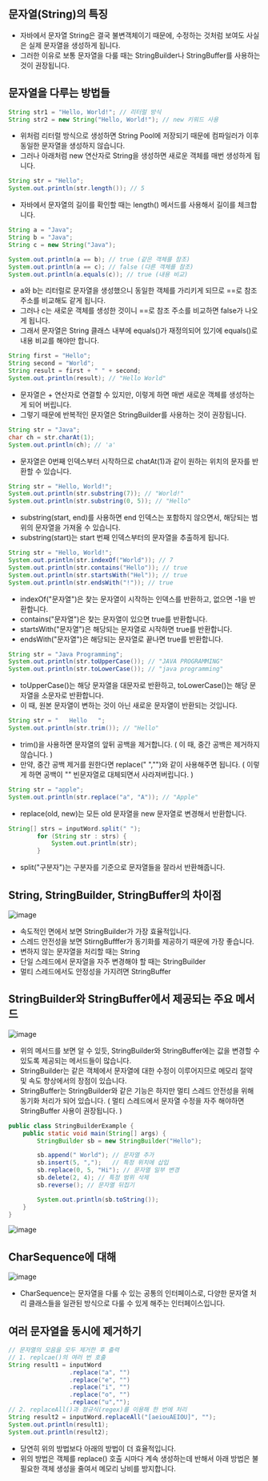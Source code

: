 문자열(String)의 특징
------------------------------------------
- 자바에서 문자열 String은 결국 불변객체이기 때문에, 수정하는 것처럼 보여도 사실은 실제 문자열을 생성하게 됩니다.
- 그러한 이유로 보통 문자열을 다룰 때는 StringBuilder나 StringBuffer를 사용하는 것이 권장됩니다.

문자열을 다루는 방법들
------------------------------------
```java
String str1 = "Hello, World!"; // 리터럴 방식
String str2 = new String("Hello, World!"); // new 키워드 사용
```

- 위처럼 리터럴 방식으로 생성하면 String Pool에 저장되기 때문에 컴파일러가 이후 동일한 문자열을 생성하지 않습니다.
- 그러나 아래처럼 new 연산자로 String을 생성하면 새로운 객체를 매번 생성하게 됩니다.

```java
String str = "Hello";
System.out.println(str.length()); // 5
```
- 자바에서 문자열의 길이를 확인할 때는 length() 메서드를 사용해서 길이를 체크합니다.

```java
String a = "Java";
String b = "Java";
String c = new String("Java");

System.out.println(a == b); // true (같은 객체를 참조)
System.out.println(a == c); // false (다른 객체를 참조)
System.out.println(a.equals(c)); // true (내용 비교)
```
- a와 b는 리터럴로 문자열을 생성했으니 동일한 객체를 가리키게 되므로 ==로 참조 주소를 비교해도 같게 됩니다.
- 그러나 c는 새로운 객체를 생성한 것이니 ==로 참조 주소를 비교하면 false가 나오게 됩니다.
- 그래서 문자열은 String 클래스 내부에 equals()가 재정의되어 있기에 equals()로 내용 비교를 해야만 합니다.

```java
String first = "Hello";
String second = "World";
String result = first + " " + second;
System.out.println(result); // "Hello World"
```
- 문자열은 + 연산자로 연결할 수 있지만, 이렇게 하면 매번 새로운 객체를 생성하는 게 되어 버립니다.
- 그렇기 때문에 반복적인 문자열은 StringBuilder를 사용하는 것이 권장됩니다.

```java
String str = "Java";
char ch = str.charAt(1);
System.out.println(ch); // 'a'
```
- 문자열은 0번째 인덱스부터 시작하므로 chatAt(1)과 같이 원하는 위치의 문자를 반환할 수 있습니다.

```java
String str = "Hello, World!";
System.out.println(str.substring(7)); // "World!"
System.out.println(str.substring(0, 5)); // "Hello"
```
- substring(start, end)를 사용하면 end 인덱스는 포함하지 않으면서, 해당되는 범위의 문자열을 가져올 수 있습니다.
- substring(start)는 start 번째 인덱스부터의 문자열을 추출하게 됩니다.

```java
String str = "Hello, World!";
System.out.println(str.indexOf("World")); // 7
System.out.println(str.contains("Hello")); // true
System.out.println(str.startsWith("Hel")); // true
System.out.println(str.endsWith("!")); // true
```
- indexOf("문자열")은 찾는 문자열이 시작하는 인덱스를 반환하고, 없으면 -1을 반환합니다.
- contains("문자열")은 찾는 문자열이 있으면 true를 반환합니다.
- startsWith("문자열")은 해당되는 문자열로 시작하면 true를 반환합니다.
- endsWith("문자열")은 해당되는 문자열로 끝나면 true를 반환합니다.

```java
String str = "Java Programming";
System.out.println(str.toUpperCase()); // "JAVA PROGRAMMING"
System.out.println(str.toLowerCase()); // "java programming"
```
- toUpperCase()는 해당 문자열을 대문자로 반환하고, toLowerCase()는 해당 문자열을 소문자로 반환합니다.
- 이 때, 원본 문자열이 변하는 것이 아닌 새로운 문자열이 반환되는 것입니다.

```java
String str = "   Hello   ";
System.out.println(str.trim()); // "Hello"
```
- trim()을 사용하면 문자열의 앞뒤 공백을 제거합니다. ( 이 때, 중간 공백은 제거하지 않습니다. )
- 만약, 중간 공백 제거를 원한다면 replace(" ","")와 같이 사용해주면 됩니다. ( 이렇게 하면 공백이 "" 빈문자열로 대체되면서 사라져버립니다. )

```java
String str = "apple";
System.out.println(str.replace("a", "A")); // "Apple"
```
- replace(old, new)는 모든 old 문자열을 new 문자열로 변경해서 반환합니다.

```java
String[] strs = inputWord.split(" ");
        for (String str : strs) {
            System.out.println(str);
        }
```
- split("구분자")는 구분자를 기준으로 문자열들을 잘라서 반환해줍니다.

String, StringBuilder, StringBuffer의 차이점
------------------------------------------------------------
![image](https://github.com/user-attachments/assets/8de0a4cf-5a48-4fad-bd09-1d8dc53e8dfc)

- 속도적인 면에서 보면 StringBuilder가 가장 효율적입니다.
- 스레드 안전성을 보면 StirngBufffer가 동기화를 제공하기 때문에 가장 좋습니다.
- 변하지 않는 문자열을 처리할 때는 String
- 단일 스레드에서 문자열을 자주 변경해야 할 때는 StringBuilder
- 멀티 스레드에서도 안정성을 가지려면 StringBuffer

StringBuilder와 StringBuffer에서 제공되는 주요 메서드
-------------------------------------------------------
![image](https://github.com/user-attachments/assets/2fdf0e15-7cfc-41a2-9113-99568f0def03)

- 위의 메서드를 보면 알 수 있듯, StringBuilder와 StringBuffer에는 값을 변경할 수 있도록 제공되는 메서드들이 많습니다.
- StringBuilder는 같은 객체에서 문자열에 대한 수정이 이루어지므로 메모리 절약 및 속도 향상에서의 장점이 있습니다.
- StringBuffer는 StringBuilder와 같은 기능은 하지만 멀티 스레드 안전성을 위해 동기화 처리가 되어 있습니다. ( 멀티 스레드에서 문자열 수정을 자주 해야하면 StringBuffer 사용이 권장됩니다. )

```java
public class StringBuilderExample {
    public static void main(String[] args) {
        StringBuilder sb = new StringBuilder("Hello");

        sb.append(" World"); // 문자열 추가 
        sb.insert(5, ",");   // 특정 위치에 삽입 
        sb.replace(0, 5, "Hi"); // 문자열 일부 변경  
        sb.delete(2, 4); // 특정 범위 삭제
        sb.reverse(); // 문자열 뒤집기

        System.out.println(sb.toString()); 
    }
}
```

![image](https://github.com/user-attachments/assets/78d0af4d-7f7b-4cb9-aa46-db691cb72401)

CharSequence에 대해
----------------------------------
![image](https://github.com/user-attachments/assets/cb263bde-f6d2-42b8-b1de-ce0c231a527e)

- CharSequence는 문자열을 다룰 수 있는 공통의 인터페이스로, 다양한 문자열 처리 클래스들을 일관된 방식으로 다룰 수 있게 해주는 인터페이스입니다.

여러 문자열을 동시에 제거하기
------------------------------------
```java
// 문자열의 모음을 모두 제거한 후 출력
// 1. replcae()의 여러 번 호출
String result1 = inputWord
                 .replace("a", "")
                 .replace("e", "")
                 .replace("i", "")
                 .replace("o", "")
                 .replace("u","");
// 2. replaceAll()과 정규식(regex)를 이용해 한 번에 처리
String result2 = inputWord.replaceAll("[aeiouAEIOU]", "");
System.out.println(result1);
System.out.println(result2);
```
- 당연히 위의 방법보다 아래의 방법이 더 효율적입니다.
- 위의 방법은 객체를 replace() 호출 시마다 계속 생성하는데 반해서 아래 방법은 불필요한 객체 생성을 줄여서 메모리 낭비를 방지합니다.
